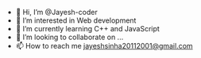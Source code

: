 - 👋 Hi, I’m @Jayesh-coder
- 👀 I’m interested in Web development
- 🌱 I’m currently learning C++ and JavaScript
- 💞️ I’m looking to collaborate on ...
- 📫 How to reach me jayeshsinha20112001@gmail.com

<!---
Jayesh-coder/Jayesh-coder is a ✨ special ✨ repository because its `README.md` (this file) appears on your GitHub profile.
You can click the Preview link to take a look at your changes.
--->
